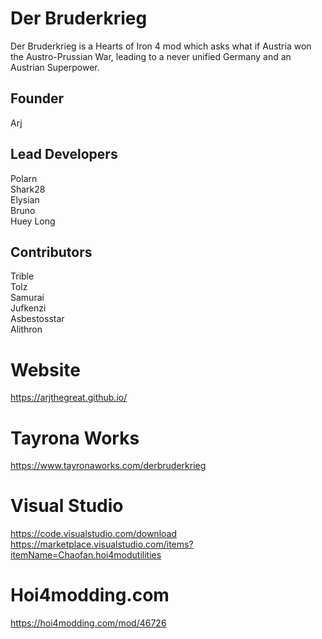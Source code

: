 # Der Bruderkrieg
Der Bruderkrieg is a Hearts of Iron 4 mod which asks what if Austria won the Austro-Prussian War, leading to a never unified Germany and an Austrian Superpower.


## Founder <br />
Arj <br />

## Lead Developers <br /> 
Polarn <br />
Shark28 <br />
Elysian <br />
Bruno <br />
Huey Long <br />


## Contributors  <br />
Trible  <br />
Tolz  <br />
Samurai  <br />
Jufkenzi <br />
Asbestosstar <br />
Alithron <br />


# Website
https://arjthegreat.github.io/
 
# Tayrona Works
https://www.tayronaworks.com/derbruderkrieg

# Visual Studio
https://code.visualstudio.com/download <br />
https://marketplace.visualstudio.com/items?itemName=Chaofan.hoi4modutilities

# Hoi4modding.com 
https://hoi4modding.com/mod/46726
